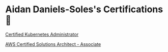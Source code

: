 # Aidan Daniels-Soles's Certifications 🤘

[Certified Kubernetes Administrator](./aidan-daniels-soles-cka.pdf)

[AWS Certified Solutions Architect - Associate](./aidan-daniels-soles-awssaa.pdf)
